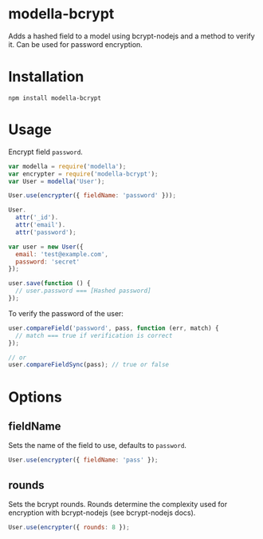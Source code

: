 modella-bcrypt
======

Adds a hashed field to a model using bcrypt-nodejs and a method to verify it. Can be used for password encryption.

# Installation

```
npm install modella-bcrypt
```

# Usage

Encrypt field `password`.

```js
var modella = require('modella');
var encrypter = require('modella-bcrypt');
var User = modella('User');

User.use(encrypter({ fieldName: 'password' }));

User.
  attr('_id').
  attr('email').
  attr('password');

var user = new User({
  email: 'test@example.com',
  password: 'secret'
});

user.save(function () {
  // user.password === [Hashed password]
});
```

To verify the password of the user:

```js
user.compareField('password', pass, function (err, match) {
  // match === true if verification is correct
});

// or
user.compareFieldSync(pass); // true or false
```

# Options

## fieldName

Sets the name of the field to use, defaults to `password`.

```js
User.use(encrypter({ fieldName: 'pass' });
```

## rounds

Sets the bcrypt rounds. Rounds determine the complexity used for encryption with bcrypt-nodejs (see bcrypt-nodejs docs).

```js
User.use(encrypter({ rounds: 8 });
```
